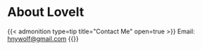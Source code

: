 # About LoveIt

{{< admonition type=tip title="Contact Me" open=true >}}
Email: hnywolf@gmail.com
{{</admonition>}}


